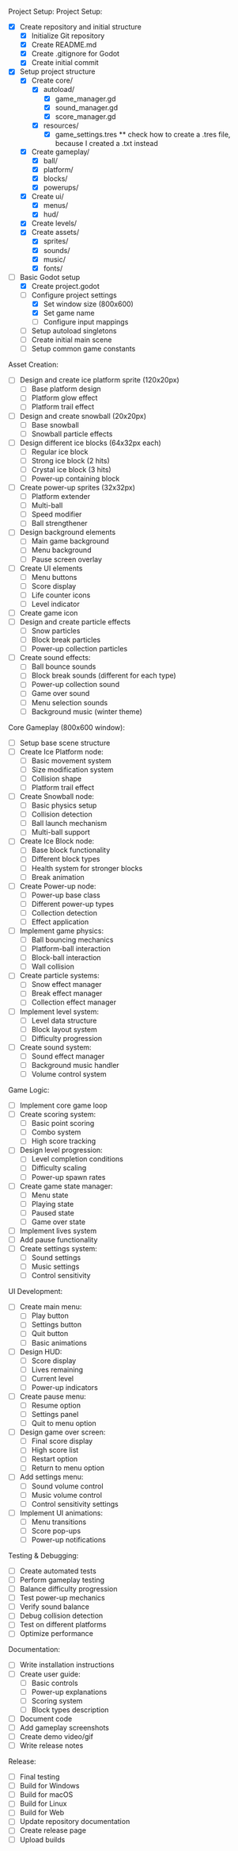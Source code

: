 Project Setup:
Project Setup:
- [x] Create repository and initial structure
  - [x] Initialize Git repository
  - [x] Create README.md
  - [x] Create .gitignore for Godot
  - [x] Create initial commit
- [x] Setup project structure
  - [x] Create core/
    - [x] autoload/
      - [x] game_manager.gd
      - [x] sound_manager.gd
      - [x] score_manager.gd
    - [x] resources/
      - [x] game_settings.tres ** check how to create a .tres file, because I created a .txt instead
  - [x] Create gameplay/
    - [x] ball/
    - [x] platform/
    - [x] blocks/
    - [x] powerups/
  - [x] Create ui/
    - [x] menus/
    - [x] hud/
  - [x] Create levels/
  - [x] Create assets/
    - [x] sprites/
    - [x] sounds/
    - [x] music/
    - [x] fonts/

- [ ] Basic Godot setup
  - [x] Create project.godot
  - [ ] Configure project settings
    - [x] Set window size (800x600)
    - [x] Set game name
    - [ ] Configure input mappings
  - [ ] Setup autoload singletons
  - [ ] Create initial main scene
  - [ ] Setup common game constants

Asset Creation:
- [ ] Design and create ice platform sprite (120x20px)
  - [ ] Base platform design
  - [ ] Platform glow effect
  - [ ] Platform trail effect
- [ ] Design and create snowball (20x20px)
  - [ ] Base snowball
  - [ ] Snowball particle effects
- [ ] Design different ice blocks (64x32px each)
  - [ ] Regular ice block
  - [ ] Strong ice block (2 hits)
  - [ ] Crystal ice block (3 hits)
  - [ ] Power-up containing block
- [ ] Create power-up sprites (32x32px)
  - [ ] Platform extender
  - [ ] Multi-ball
  - [ ] Speed modifier
  - [ ] Ball strengthener
- [ ] Design background elements
  - [ ] Main game background
  - [ ] Menu background
  - [ ] Pause screen overlay
- [ ] Create UI elements
  - [ ] Menu buttons
  - [ ] Score display
  - [ ] Life counter icons
  - [ ] Level indicator
- [ ] Create game icon
- [ ] Design and create particle effects
  - [ ] Snow particles
  - [ ] Block break particles
  - [ ] Power-up collection particles
- [ ] Create sound effects:
  - [ ] Ball bounce sounds
  - [ ] Block break sounds (different for each type)
  - [ ] Power-up collection sound
  - [ ] Game over sound
  - [ ] Menu selection sounds
  - [ ] Background music (winter theme)

Core Gameplay (800x600 window):
- [ ] Setup base scene structure
- [ ] Create Ice Platform node:
  - [ ] Basic movement system
  - [ ] Size modification system
  - [ ] Collision shape
  - [ ] Platform trail effect
- [ ] Create Snowball node:
  - [ ] Basic physics setup
  - [ ] Collision detection
  - [ ] Ball launch mechanism
  - [ ] Multi-ball support
- [ ] Create Ice Block node:
  - [ ] Base block functionality
  - [ ] Different block types
  - [ ] Health system for stronger blocks
  - [ ] Break animation
- [ ] Create Power-up node:
  - [ ] Power-up base class
  - [ ] Different power-up types
  - [ ] Collection detection
  - [ ] Effect application
- [ ] Implement game physics:
  - [ ] Ball bouncing mechanics
  - [ ] Platform-ball interaction
  - [ ] Block-ball interaction
  - [ ] Wall collision
- [ ] Create particle systems:
  - [ ] Snow effect manager
  - [ ] Break effect manager
  - [ ] Collection effect manager
- [ ] Implement level system:
  - [ ] Level data structure
  - [ ] Block layout system
  - [ ] Difficulty progression
- [ ] Create sound system:
  - [ ] Sound effect manager
  - [ ] Background music handler
  - [ ] Volume control system

Game Logic:
- [ ] Implement core game loop
- [ ] Create scoring system:
  - [ ] Basic point scoring
  - [ ] Combo system
  - [ ] High score tracking
- [ ] Design level progression:
  - [ ] Level completion conditions
  - [ ] Difficulty scaling
  - [ ] Power-up spawn rates
- [ ] Create game state manager:
  - [ ] Menu state
  - [ ] Playing state
  - [ ] Paused state
  - [ ] Game over state
- [ ] Implement lives system
- [ ] Add pause functionality
- [ ] Create settings system:
  - [ ] Sound settings
  - [ ] Music settings
  - [ ] Control sensitivity

UI Development:
- [ ] Create main menu:
  - [ ] Play button
  - [ ] Settings button
  - [ ] Quit button
  - [ ] Basic animations
- [ ] Design HUD:
  - [ ] Score display
  - [ ] Lives remaining
  - [ ] Current level
  - [ ] Power-up indicators
- [ ] Create pause menu:
  - [ ] Resume option
  - [ ] Settings panel
  - [ ] Quit to menu option
- [ ] Design game over screen:
  - [ ] Final score display
  - [ ] High score list
  - [ ] Restart option
  - [ ] Return to menu option
- [ ] Add settings menu:
  - [ ] Sound volume control
  - [ ] Music volume control
  - [ ] Control sensitivity settings
- [ ] Implement UI animations:
  - [ ] Menu transitions
  - [ ] Score pop-ups
  - [ ] Power-up notifications

Testing & Debugging:
- [ ] Create automated tests
- [ ] Perform gameplay testing
- [ ] Balance difficulty progression
- [ ] Test power-up mechanics
- [ ] Verify sound balance
- [ ] Debug collision detection
- [ ] Test on different platforms
- [ ] Optimize performance

Documentation:
- [ ] Write installation instructions
- [ ] Create user guide:
  - [ ] Basic controls
  - [ ] Power-up explanations
  - [ ] Scoring system
  - [ ] Block types description
- [ ] Document code
- [ ] Add gameplay screenshots
- [ ] Create demo video/gif
- [ ] Write release notes

Release:
- [ ] Final testing
- [ ] Build for Windows
- [ ] Build for macOS
- [ ] Build for Linux
- [ ] Build for Web
- [ ] Update repository documentation
- [ ] Create release page
- [ ] Upload builds